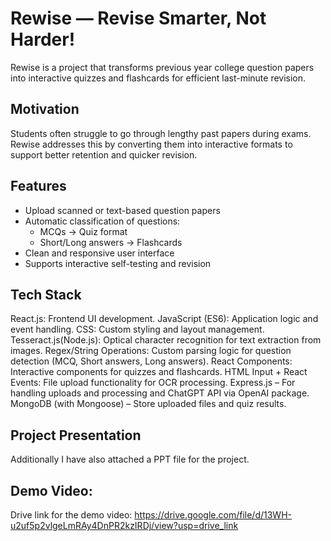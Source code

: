 # Rewise — Revise Smarter, Not Harder!

Rewise is a project that transforms previous year college question papers into interactive quizzes and flashcards for efficient last-minute revision.

## Motivation
Students often struggle to go through lengthy past papers during exams. Rewise addresses this by converting them into interactive formats to support better retention and quicker revision.

## Features
- Upload scanned or text-based question papers
- Automatic classification of questions:
  - MCQs → Quiz format
  - Short/Long answers → Flashcards
- Clean and responsive user interface
- Supports interactive self-testing and revision

## Tech Stack
React.js: Frontend UI development.
JavaScript (ES6): Application logic and event handling.
CSS: Custom styling and layout management.
Tesseract.js(Node.js): Optical character recognition for text extraction from images.
Regex/String Operations: Custom parsing logic for question detection (MCQ, Short answers, Long answers).
React Components: Interactive components for quizzes and flashcards.
HTML Input + React Events: File upload functionality for OCR processing.
Express.js – For handling uploads and processing and ChatGPT API via OpenAI package.
MongoDB (with Mongoose) – Store uploaded files and quiz results.

## Project Presentation
Additionally I have also attached a PPT file for the project.

## Demo Video:
Drive link for the demo video: https://drive.google.com/file/d/13WH-u2uf5p2vlgeLmRAy4DnPR2kzIRDj/view?usp=drive_link
